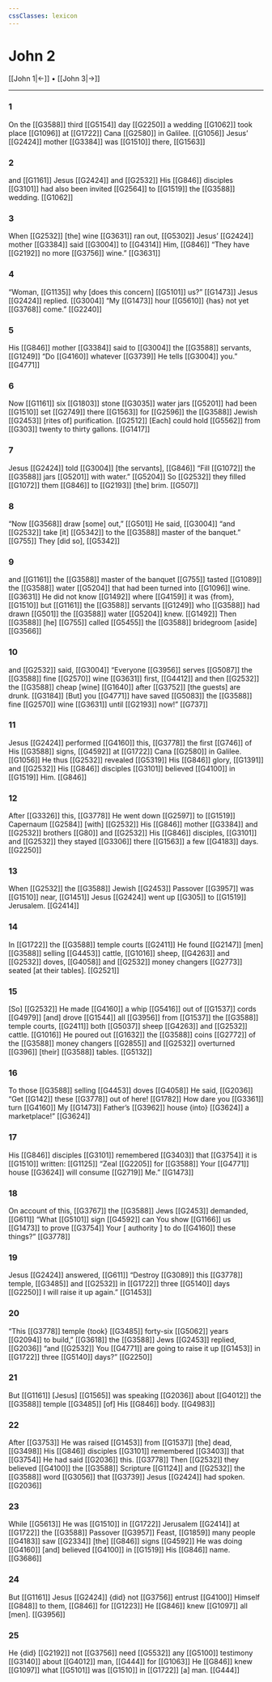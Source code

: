 ```yaml
---
cssClasses: lexicon
---
```


# John 2

[[John 1|←]] • [[John 3|→]]

---

### 1
On the [[G3588]] third [[G5154]] day [[G2250]] a wedding [[G1062]] took place [[G1096]] at [[G1722]] Cana [[G2580]] in Galilee. [[G1056]] Jesus’ [[G2424]] mother [[G3384]] was [[G1510]] there, [[G1563]]

### 2
and [[G1161]] Jesus [[G2424]] and [[G2532]] His [[G846]] disciples [[G3101]] had also been invited [[G2564]] to [[G1519]] the [[G3588]] wedding. [[G1062]]

### 3
When [[G2532]] [the] wine [[G3631]] ran out, [[G5302]] Jesus’ [[G2424]] mother [[G3384]] said [[G3004]] to [[G4314]] Him, [[G846]] “They have [[G2192]] no more [[G3756]] wine.” [[G3631]]

### 4
“Woman, [[G1135]] why [does this concern] [[G5101]] us?” [[G1473]] Jesus [[G2424]] replied. [[G3004]] “My [[G1473]] hour [[G5610]] {has} not yet [[G3768]] come.” [[G2240]]

### 5
His [[G846]] mother [[G3384]] said to [[G3004]] the [[G3588]] servants, [[G1249]] “Do [[G4160]] whatever [[G3739]] He tells [[G3004]] you.” [[G4771]]

### 6
Now [[G1161]] six [[G1803]] stone [[G3035]] water jars [[G5201]] had been [[G1510]] set [[G2749]] there [[G1563]] for [[G2596]] the [[G3588]] Jewish [[G2453]] [rites of] purification. [[G2512]] [Each] could hold [[G5562]] from [[G303]] twenty to thirty gallons. [[G1417]]

### 7
Jesus [[G2424]] told [[G3004]] [the servants], [[G846]] “Fill [[G1072]] the [[G3588]] jars [[G5201]] with water.” [[G5204]] So [[G2532]] they filled [[G1072]] them [[G846]] to [[G2193]] [the] brim. [[G507]]

### 8
“Now [[G3568]] draw [some] out,” [[G501]] He said, [[G3004]] “and [[G2532]] take [it] [[G5342]] to the [[G3588]] master of the banquet.” [[G755]] They [did so], [[G5342]]

### 9
and [[G1161]] the [[G3588]] master of the banquet [[G755]] tasted [[G1089]] the [[G3588]] water [[G5204]] that had been turned into [[G1096]] wine. [[G3631]] He did not know [[G1492]] where [[G4159]] it was {from}, [[G1510]] but [[G1161]] the [[G3588]] servants [[G1249]] who [[G3588]] had drawn [[G501]] the [[G3588]] water [[G5204]] knew. [[G1492]] Then [[G3588]] [he] [[G755]] called [[G5455]] the [[G3588]] bridegroom [aside] [[G3566]]

### 10
and [[G2532]] said, [[G3004]] “Everyone [[G3956]] serves [[G5087]] the [[G3588]] fine [[G2570]] wine [[G3631]] first, [[G4412]] and then [[G2532]] the [[G3588]] cheap [wine] [[G1640]] after [[G3752]] [the guests] are drunk. [[G3184]] [But] you [[G4771]] have saved [[G5083]] the [[G3588]] fine [[G2570]] wine [[G3631]] until [[G2193]] now!” [[G737]]

### 11
Jesus [[G2424]] performed [[G4160]] this, [[G3778]] the first [[G746]] of His [[G3588]] signs, [[G4592]] at [[G1722]] Cana [[G2580]] in Galilee. [[G1056]] He thus [[G2532]] revealed [[G5319]] His [[G846]] glory, [[G1391]] and [[G2532]] His [[G846]] disciples [[G3101]] believed [[G4100]] in [[G1519]] Him. [[G846]]

### 12
After [[G3326]] this, [[G3778]] He went down [[G2597]] to [[G1519]] Capernaum [[G2584]] [with] [[G2532]] His [[G846]] mother [[G3384]] and [[G2532]] brothers [[G80]] and [[G2532]] His [[G846]] disciples, [[G3101]] and [[G2532]] they stayed [[G3306]] there [[G1563]] a few [[G4183]] days. [[G2250]]

### 13
When [[G2532]] the [[G3588]] Jewish [[G2453]] Passover [[G3957]] was [[G1510]] near, [[G1451]] Jesus [[G2424]] went up [[G305]] to [[G1519]] Jerusalem. [[G2414]]

### 14
In [[G1722]] the [[G3588]] temple courts [[G2411]] He found [[G2147]] [men] [[G3588]] selling [[G4453]] cattle, [[G1016]] sheep, [[G4263]] and [[G2532]] doves, [[G4058]] and [[G2532]] money changers [[G2773]] seated [at their tables]. [[G2521]]

### 15
[So] [[G2532]] He made [[G4160]] a whip [[G5416]] out of [[G1537]] cords [[G4979]] [and] drove [[G1544]] all [[G3956]] from [[G1537]] the [[G3588]] temple courts, [[G2411]] both [[G5037]] sheep [[G4263]] and [[G2532]] cattle. [[G1016]] He poured out [[G1632]] the [[G3588]] coins [[G2772]] of the [[G3588]] money changers [[G2855]] and [[G2532]] overturned [[G396]] [their] [[G3588]] tables. [[G5132]]

### 16
To those [[G3588]] selling [[G4453]] doves [[G4058]] He said, [[G2036]] “Get [[G142]] these [[G3778]] out of here! [[G1782]] How dare you [[G3361]] turn [[G4160]] My [[G1473]] Father’s [[G3962]] house {into} [[G3624]] a marketplace!” [[G3624]]

### 17
His [[G846]] disciples [[G3101]] remembered [[G3403]] that [[G3754]] it is [[G1510]] written: [[G1125]] “Zeal [[G2205]] for [[G3588]] Your [[G4771]] house [[G3624]] will consume [[G2719]] Me.” [[G1473]]

### 18
On account of this, [[G3767]] the [[G3588]] Jews [[G2453]] demanded, [[G611]] “What [[G5101]] sign [[G4592]] can You show [[G1166]] us [[G1473]] to prove [[G3754]] Your [ authority ] to do [[G4160]] these things?” [[G3778]]

### 19
Jesus [[G2424]] answered, [[G611]] “Destroy [[G3089]] this [[G3778]] temple, [[G3485]] and [[G2532]] in [[G1722]] three [[G5140]] days [[G2250]] I will raise it up again.” [[G1453]]

### 20
“This [[G3778]] temple {took} [[G3485]] forty-six [[G5062]] years [[G2094]] to build,” [[G3618]] the [[G3588]] Jews [[G2453]] replied, [[G2036]] “and [[G2532]] You [[G4771]] are going to raise it up [[G1453]] in [[G1722]] three [[G5140]] days?” [[G2250]]

### 21
But [[G1161]] [Jesus] [[G1565]] was speaking [[G2036]] about [[G4012]] the [[G3588]] temple [[G3485]] [of] His [[G846]] body. [[G4983]]

### 22
After [[G3753]] He was raised [[G1453]] from [[G1537]] [the] dead, [[G3498]] His [[G846]] disciples [[G3101]] remembered [[G3403]] that [[G3754]] He had said [[G2036]] this. [[G3778]] Then [[G2532]] they believed [[G4100]] the [[G3588]] Scripture [[G1124]] and [[G2532]] the [[G3588]] word [[G3056]] that [[G3739]] Jesus [[G2424]] had spoken. [[G2036]]

### 23
While [[G5613]] He was [[G1510]] in [[G1722]] Jerusalem [[G2414]] at [[G1722]] the [[G3588]] Passover [[G3957]] Feast, [[G1859]] many people [[G4183]] saw [[G2334]] [the] [[G846]] signs [[G4592]] He was doing [[G4160]] [and] believed [[G4100]] in [[G1519]] His [[G846]] name. [[G3686]]

### 24
But [[G1161]] Jesus [[G2424]] {did} not [[G3756]] entrust [[G4100]] Himself [[G848]] to them, [[G846]] for [[G1223]] He [[G846]] knew [[G1097]] all [men]. [[G3956]]

### 25
He {did} [[G2192]] not [[G3756]] need [[G5532]] any [[G5100]] testimony [[G3140]] about [[G4012]] man, [[G444]] for [[G1063]] He [[G846]] knew [[G1097]] what [[G5101]] was [[G1510]] in [[G1722]] [a] man. [[G444]]

